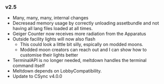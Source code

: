 ### v2.5
- Many, many, many, internal changes
- Decresead memory usage by correctly unloading assetbundle and not having all lang files loaded at all times.
- Geiger Counter now receives more radiation from the Apparatus
- Outside facility lights will now also flash
  - This could look a little bit silly, espically on modded moons.
   - Modded moon creators can reach out and I can show how to customise their lights better
- TerminalAPI is no longer needed, meltdown handles the terminal command itself
- Meltdown depends on LobbyCompatibility.
- Update to CSync v4.0.0